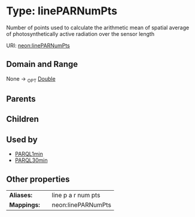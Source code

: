 
# Type: linePARNumPts


Number of points used to calculate the arithmetic mean of spatial average of photosynthetically active radiation over the sensor length

URI: [neon:linePARNumPts](https://data.neonscience.org/linePARNumPts)


## Domain and Range

None ->  <sub>OPT</sub> [Double](types/Double.md)

## Parents


## Children


## Used by

 * [PARQL1min](PARQL1min.md)
 * [PARQL30min](PARQL30min.md)

## Other properties

|  |  |  |
| --- | --- | --- |
| **Aliases:** | | line p a r num pts |
| **Mappings:** | | neon:linePARNumPts |

